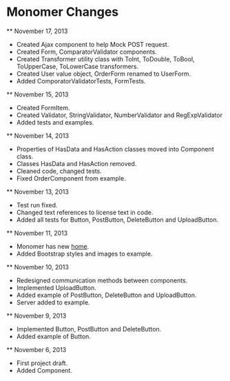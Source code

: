 Monomer Changes
===============

** November 17, 2013

* Created Ajax component to help Mock POST request.
* Created Form, ComparatorValidator components.
* Created Transformer utility class with ToInt, ToDouble, ToBool, ToUpperCase, ToLowerCase transformers.
* Created User value object, OrderForm renamed to UserForm.
* Added ComporatorValidatorTests, FormTests.

** November 15, 2013

* Created FormItem.
* Created Validator, StringValidator, NumberValidator and RegExpValidator
* Added tests and examples.

** November 14, 2013

* Properties of HasData and HasAction classes moved into Component class.
* Classes HasData and HasAction removed.
* Cleaned code, changed tests.
* Fixed OrderComponent from example.

** November 13, 2013

* Test run fixed.
* Changed text references to license text in code.
* Added all tests for Button, PostButton, DeleteButton and UploadButton.

** November 11, 2013

* Monomer has new [home](http://monomer.akserg.com).
* Added Bootstrap styles and images to example. 

** November 10, 2013

* Redesigned communication methods between components.
* Implemented UploadButton.
* Added example of PostButton, DeleteButton and UploadButton.
* Server added to example.

** November 9, 2013

* Implemented Button, PostButton and DeleteButton.
* Added example of Button.

** November 6, 2013

* First project draft.
* Added Component.